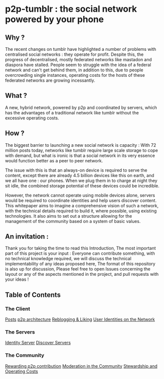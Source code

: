 # p2p-tumblr : the social network powered by your phone

## Why ?
The recent changes on tumblr have highlighted a number of problems with centralised social networks : they operate for profit. Despite this, the progress of decentralised, mostly federated networks like mastadon and diaspora have stalled. People seem to struggle with the idea of a federal network and can't get behind them, in addition to this, due to people overcrowding single instances, operating costs for the hosts of these federated networks are growing incessantly.

## What ?
A new, hybrid network, powered by p2p and coordinated by servers, which has the advantages of a traditional network like tumblr without the excessive operating costs.

## How ?
The biggest barrier to launching a new social network is capacity : With 72 million posts today, networks like tumblr require large scale storage to cope with demand, but what is ironic is that a social network in its very essence would function better as a peer to peer network.

The issue with this is that an always-on device is required to serve the content, except there are already 4.5 billion devices like  this on earth, and we all have one : our phones. When we plug them in to charge at night they sit idle, the combined storage potential of these devices could be incredible.

However, the network cannot operate using mobile devices alone, servers would be required to coordinate identities and help users discover content. This whitepaper aims to imagine a comprehensive vision of such a network, with the technical details required to build it, where possible, using existing technologies. It also aims to  set out a structure allowing for the management of the community based on a system of basic values.

## An invitation :
Thank you for taking the time to read this Introduction, The most important part of this project is your input : Everyone can contribute something, with no technical knowledge required, we will discuss the technical implementability of any ideas proposed here, The format of this repository is also up for discussion, Please feel free to open Issues concerning the layout or any of the aspects mentioned in the project, and pull requests with your ideas !

## Table of Contents

### The Client
[Posts](client/posts.md)
[p2p architecture](client/p2p.md)
[Reblogging & Liking](client/repost_like.md)
[User Identities on the Network](client/id.md)

### The Servers
[Identity Server](server/identity.md)
[Discover Servers](server/discovery.md)

### The Community
[Rewarding p2p contribution](community/reward.md)
[Moderation in the Community](community/mods.md)
[Stewardship and Operating Costs](community/stewardship.md)
